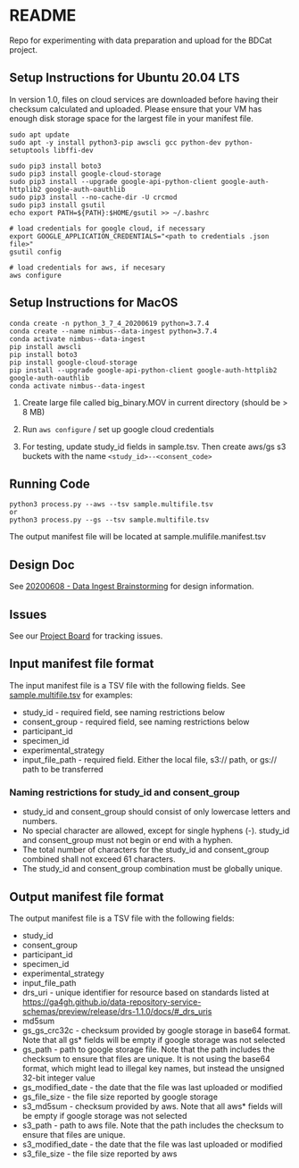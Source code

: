 # README

Repo for experimenting with data preparation and upload for the BDCat project.

## Setup Instructions for Ubuntu 20.04 LTS

In version 1.0, files on cloud services are downloaded before having their checksum 
calculated and uploaded. Please ensure that your VM has enough disk storage space for 
the largest file in your manifest file.


    sudo apt update
    sudo apt -y install python3-pip awscli gcc python-dev python-setuptools libffi-dev

    sudo pip3 install boto3
    sudo pip3 install google-cloud-storage
    sudo pip3 install --upgrade google-api-python-client google-auth-httplib2 google-auth-oauthlib
    sudo pip3 install --no-cache-dir -U crcmod
    sudo pip3 install gsutil
    echo export PATH=${PATH}:$HOME/gsutil >> ~/.bashrc

    # load credentials for google cloud, if necessary
    export GOOGLE_APPLICATION_CREDENTIALS="<path to credentials .json file>"
    gsutil config

    # load credentials for aws, if necesary
    aws configure

## Setup Instructions for MacOS

    conda create -n python_3_7_4_20200619 python=3.7.4
    conda create --name nimbus--data-ingest python=3.7.4
    conda activate nimbus--data-ingest
    pip install awscli
    pip install boto3
    pip install google-cloud-storage
    pip install --upgrade google-api-python-client google-auth-httplib2 google-auth-oauthlib
    conda activate nimbus--data-ingest
	
1. Create large file called big_binary.MOV in current directory (should be > 8 MB)

2. Run `aws configure` / set up google cloud credentials

3. For testing, update study\_id fields in sample.tsv. Then create aws/gs s3 buckets with the name `<study_id>--<consent_code>`

## Running Code


    python3 process.py --aws --tsv sample.multifile.tsv 
    or
    python3 process.py --gs --tsv sample.multifile.tsv 
   

The output manifest file will be located at sample.mulifile.<timestamp>manifest.tsv

## Design Doc

See [20200608 - Data Ingest Brainstorming](https://docs.google.com/document/d/1bZHUKZPL7Q7onKLSdR3YBrM7oeREC54yf1g_Dpc2yVI/edit) for design information.  

## Issues

See our [Project Board](https://github.com/orgs/NimbusInformatics/projects/5) for tracking issues.

## Input manifest file format

The input manifest file is a TSV file with the following fields. See [sample.multifile.tsv](https://raw.githubusercontent.com/NimbusInformatics/bdcat-ingest-prototype/master/sample.multifile.tsv) for examples:

* study\_id - required field, see naming restrictions below
* consent_group - required field, see naming restrictions below
* participant\_id
* specimen\_id
* experimental\_strategy
* input\_file\_path - required field. Either the local file, s3:// path, or gs:// path to be transferred

### Naming restrictions for study\_id and consent\_group
* study\_id and consent\_group should consist of only lowercase letters and numbers. 
* No special character are allowed, except for single hyphens (-). study\_id and consent\_group must not begin or end with a hyphen. 
* The total number of characters for the study\_id and consent\_group combined shall not exceed 61 characters. 
* The study\_id and consent\_group combination must be globally unique.

## Output manifest file format

The output manifest file is a TSV file with the following fields:

* study\_id
* consent_group
* participant\_id
* specimen\_id
* experimental\_strategy
* input\_file\_path
* drs\_uri - unique identifier for resource based on standards listed at https://ga4gh.github.io/data-repository-service-schemas/preview/release/drs-1.1.0/docs/#_drs_uris
* md5sum
* gs\_gs_crc32c - checksum provided by google storage in base64 format. Note that all gs\* fields will be empty if google storage was not selected
* gs\_path - path to google storage file. Note that the path includes the checksum to ensure that files are unique. It is not using the base64 format, which might lead to illegal key names, but instead the unsigned 32-bit integer value
* gs\_modified\_date - the date that the file was last uploaded or modified
* gs\_file\_size - the file size reported by google storage
* s3\_md5sum - checksum provided by aws. Note that all aws\* fields will be empty if google storage was not selected
* s3\_path - path to aws file. Note that the path includes the checksum to ensure that files are unique.
* s3\_modified\_date - the date that the file was last uploaded or modified
* s3\_file\_size - the file size reported by aws